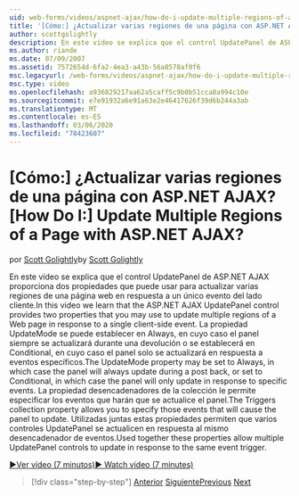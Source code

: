 ```yaml
---
uid: web-forms/videos/aspnet-ajax/how-do-i-update-multiple-regions-of-a-page-with-aspnet-ajax
title: '[Cómo:] ¿Actualizar varias regiones de una página con ASP.NET AJAX? | Microsoft Docs'
author: scottgolightly
description: En este vídeo se explica que el control UpdatePanel de ASP.NET AJAX proporciona dos propiedades que puede usar para actualizar varias regiones de una página web en respuesta...
ms.author: riande
ms.date: 07/09/2007
ms.assetid: 7572654d-6fa2-4ea3-a43b-56a8578af0f6
msc.legacyurl: /web-forms/videos/aspnet-ajax/how-do-i-update-multiple-regions-of-a-page-with-aspnet-ajax
msc.type: video
ms.openlocfilehash: a936829217aa62a5caff5c9b0b51cca8a994c10e
ms.sourcegitcommit: e7e91932a6e91a63e2e46417626f39d6b244a3ab
ms.translationtype: MT
ms.contentlocale: es-ES
ms.lasthandoff: 03/06/2020
ms.locfileid: "78423607"
---
```

# <a name="how-do-i-update-multiple-regions-of-a-page-with-aspnet-ajax"></a><span data-ttu-id="3f6c5-104">[Cómo:] ¿Actualizar varias regiones de una página con ASP.NET AJAX?</span><span class="sxs-lookup"><span data-stu-id="3f6c5-104">[How Do I:] Update Multiple Regions of a Page with ASP.NET AJAX?</span></span>

<span data-ttu-id="3f6c5-105">por [Scott Golightly](https://github.com/scottgolightly)</span><span class="sxs-lookup"><span data-stu-id="3f6c5-105">by [Scott Golightly](https://github.com/scottgolightly)</span></span>

<span data-ttu-id="3f6c5-106">En este vídeo se explica que el control UpdatePanel de ASP.NET AJAX proporciona dos propiedades que puede usar para actualizar varias regiones de una página web en respuesta a un único evento del lado cliente.</span><span class="sxs-lookup"><span data-stu-id="3f6c5-106">In this video we learn that the ASP.NET AJAX UpdatePanel control provides two properties that you may use to update multiple regions of a Web page in response to a single client-side event.</span></span> <span data-ttu-id="3f6c5-107">La propiedad UpdateMode se puede establecer en Always, en cuyo caso el panel siempre se actualizará durante una devolución o se establecerá en Conditional, en cuyo caso el panel solo se actualizará en respuesta a eventos específicos.</span><span class="sxs-lookup"><span data-stu-id="3f6c5-107">The UpdateMode property may be set to Always, in which case the panel will always update during a post back, or set to Conditional, in which case the panel will only update in response to specific events.</span></span> <span data-ttu-id="3f6c5-108">La propiedad desencadenadores de la colección le permite especificar los eventos que harán que se actualice el panel.</span><span class="sxs-lookup"><span data-stu-id="3f6c5-108">The Triggers collection property allows you to specify those events that will cause the panel to update.</span></span> <span data-ttu-id="3f6c5-109">Utilizadas juntas estas propiedades permiten que varios controles UpdatePanel se actualicen en respuesta al mismo desencadenador de eventos.</span><span class="sxs-lookup"><span data-stu-id="3f6c5-109">Used together these properties allow multiple UpdatePanel controls to update in response to the same event trigger.</span></span>

[<span data-ttu-id="3f6c5-110">&#9654;Ver vídeo (7 minutos)</span><span class="sxs-lookup"><span data-stu-id="3f6c5-110">&#9654; Watch video (7 minutes)</span></span>](https://channel9.msdn.com/Blogs/ASP-NET-Site-Videos/how-do-i-update-multiple-regions-of-a-page-with-aspnet-ajax)

> [!div class="step-by-step"]
> <span data-ttu-id="3f6c5-111">[Anterior](how-do-i-implement-the-ajax-after-processing-pattern.md)
> [Siguiente](how-do-i-choose-between-methods-of-ajax-page-updates.md)</span><span class="sxs-lookup"><span data-stu-id="3f6c5-111">[Previous](how-do-i-implement-the-ajax-after-processing-pattern.md)
[Next](how-do-i-choose-between-methods-of-ajax-page-updates.md)</span></span>
